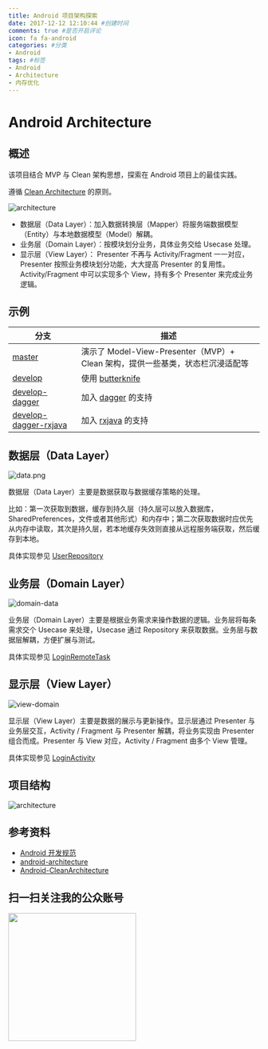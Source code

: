```yaml
---
title: Android 项目架构探索
date: 2017-12-12 12:10:44 #创建时间
comments: true #是否开启评论
icon: fa fa-android
categories: #分类
- Android
tags: #标签
- Android
- Architecture
- 内存优化
---
```

# Android Architecture

## 概述

该项目结合 MVP 与 Clean 架构思想，探索在 Android 项目上的最佳实践。

遵循 [Clean Architecture](https://blog.8thlight.com/uncle-bob/2012/08/13/the-clean-architecture.html) 的原则。

<img src="https://github.com/jeanboydev/Android-Architecture/blob/master/resources/images/android-architecture.png?raw=true" alt="architecture"/>

- 数据层（Data Layer）：加入数据转换层（Mapper）将服务端数据模型（Entity）与本地数据模型（Model）解耦。
- 业务层（Domain Layer）：按模块划分业务，具体业务交给 Usecase 处理。
- 显示层（View Layer）： Presenter 不再与 Activity/Fragment 一一对应，Presenter 按照业务模块划分功能，大大提高 Presenter 的复用性。Activity/Fragment 中可以实现多个 View，持有多个 Presenter 来完成业务逻辑。

## 示例

| 分支 | 描述 |
| ------------- | ------------- |
| [master](https://github.com/jeanboydev/Android-Architecture) | 演示了 Model-View-Presenter（MVP）+ Clean 架构，提供一些基类，状态栏沉浸适配等 |
| [develop](https://github.com/jeanboydev/Android-Architecture/tree/develop) | 使用 [butterknife](https://github.com/JakeWharton/butterknife) |
| [develop-dagger](https://github.com/jeanboydev/Android-Architecture/tree/develop-dagger) | 加入 [dagger](https://github.com/google/dagger) 的支持 |
| [develop-dagger-rxjava](https://github.com/jeanboydev/Android-Architecture/tree/develop-dagger-rxjava) | 加入 [rxjava](https://github.com/ReactiveX/RxJava) 的支持 |

## 数据层（Data Layer）

<img src="https://github.com/jeanboydev/Android-Architecture/blob/master/resources/images/android-architecture-data.png?raw=true" alt="data.png"/>

数据层（Data Layer）主要是数据获取与数据缓存策略的处理。

比如：第一次获取到数据，缓存到持久层（持久层可以放入数据库，SharedPreferences，文件或者其他形式）和内存中；第二次获取数据时应优先从内存中读取，其次是持久层，若本地缓存失效则直接从远程服务端获取，然后缓存到本地。

具体实现参见 [UserRepository](https://github.com/jeanboydev/Android-Architecture/blob/master/data/src/main/java/com/jeanboy/data/repository/UserRepository.java)

## 业务层（Domain Layer）

<img src="https://github.com/jeanboydev/Android-Architecture/blob/master/resources/images/android-architecture-domain-data.png?raw=true" alt="domain-data"/>

业务层（Domain Layer）主要是根据业务需求来操作数据的逻辑。业务层将每条需求交个 Usecase 来处理，Usecase 通过 Repository 来获取数据。业务层与数据层解耦，方便扩展与测试。

具体实现参见 [LoginRemoteTask](https://github.com/jeanboydev/Android-Architecture/blob/master/domain/src/main/java/com/jeanboy/domain/usecase/LoginRemoteTask.java)

## 显示层（View Layer）

<img src="https://github.com/jeanboydev/Android-Architecture/blob/master/resources/images/android-architecture-view-domain.png?raw=true" alt="view-domain"/>

显示层（View Layer）主要是数据的展示与更新操作。显示层通过 Presenter 与业务层交互，Activity / Fragment 与 Presenter 解耦，将业务实现由 Presenter 组合而成。Presenter 与 View 对应，Activity / Fragment 由多个 View 管理。

具体实现参见 [LoginActivity](https://github.com/jeanboydev/Android-Architecture/blob/master/app/src/main/java/com/jeanboy/app/architecture/ui/activity/LoginActivity.java)

## 项目结构

<img src="https://github.com/jeanboydev/Android-Architecture/blob/master/resources/images/android_project.png?raw=true" alt="architecture"/>

## 参考资料

- [Android 开发规范](https://github.com/Blankj/AndroidStandardDevelop)
- [android-architecture](https://github.com/googlesamples/android-architecture)
- [Android-CleanArchitecture](https://github.com/android10/Android-CleanArchitecture)


## 扫一扫关注我的公众账号

<img src="https://github.com/jeanboydev/Android-ReadTheFuckingSourceCode/blob/master/resources/images/wechat/qrcode_for_gh_26eef6f9e7c1_258.jpg?raw=true" width=256 height=256 />
